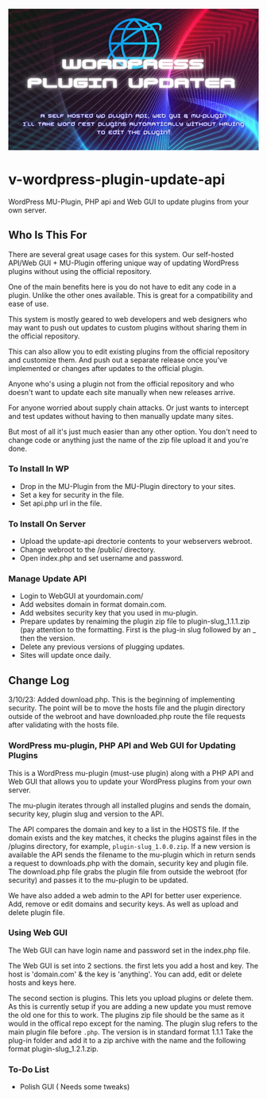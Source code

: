 ![Header](./png_20230308_211110_0000.png)

# v-wordpress-plugin-update-api
WordPress MU-Plugin, PHP api and Web GUI to update plugins from your own server.


## Who Is This For
There are several great usage cases for this system. Our self-hosted API/Web GUI + MU-Plugin offering unique way of updating WordPress plugins without using the official repository.

One of the main benefits here is you do not have to edit any code in a plugin. Unlike the other ones available. This is great for a compatibility and ease of use.

This system is mostly geared to web developers and web designers who may want to push out updates to custom plugins without sharing them in the official repository.

This can also allow you to edit existing plugins from the official repository and customize them. And push out a separate release once you've implemented or changes after updates to the official plugin.

Anyone who's using a plugin not from the official repository and who doesn't want to update each site manually when new releases arrive.

For anyone worried about supply chain attacks. Or just wants to intercept and test updates without having to then manually update many sites.

But most of all it's just much easier than any other option. You don't need to change code or anything just the name of the zip file upload it and you're done.


### To Install In WP

- Drop in the MU-Plugin from the MU-Plugin directory to your sites.
- Set a key for security in the file. 
- Set api.php url in the file.

### To Install On Server
- Upload the update-api drectorie contents to your webservers webroot.
- Change webroot to the /public/ directory.
- Open index.php and set username and password.

### Manage Update API
- Login to WebGUI at yourdomain.com/
- Add websites domain in format domain.com.
- Add websites security key that you used in mu-plugin.
- Prepare updates by renaiming the plugin zip file to plugin-slug_1.1.1.zip (pay attention to the formatting. First is the plug-in slug followed by an _ then the version.
- Delete any previous versions of plugging updates.
- Sites will update once daily.


## Change Log

3/10/23: Added download.php. This is the beginning of implementing security. The point will be to move the hosts file and the plugin directory outside of the webroot and have downloaded.php route the file requests after validating with the hosts file.


### WordPress mu-plugin, PHP API and Web GUI for Updating Plugins

This is a WordPress mu-plugin (must-use plugin) along with a PHP API and Web GUI that allows you to update your WordPress plugins from your own server. 

The mu-plugin iterates through all installed plugins and sends the domain, security key, plugin slug and version to the API.

The API compares the domain and key to a list in the HOSTS file. If the domain exists and the key matches, it checks the plugins against files in the /plugins directory, for example, `plugin-slug_1.0.0.zip`. If a new version is available the API sends the filename to the mu-plugin which in return sends a request to downloads.php with the domain, security key and plugin file. The download.php file grabs the plugin file from outside the webroot (for security) and passes it to the mu-plugin to be updated.

We have also added a web admin to the API for better user experience. Add, remove or edit domains and security keys. As well as upload and delete plugin file.



### Using Web GUI

The Web GUI can have login name and password set in the index.php file.

The Web GUI is set into 2 sections. the first lets you add a host and key. The host is 'domain.com' & the key is 'anything'. You can add, edit or delete hosts and keys here.

The second section is plugins. This lets you upload plugins or delete them. As this is currently setup if you are adding a new update you must remove the old one for this to work. The plugins zip file should be the same as it would in the offical repo except for the naming. The plugin slug refers to the main plugin file before `.php`. The version is in standard format 1.1.1 Take the plug-in folder and add it to a zip archive with the name and the following format plugin-slug_1.2.1.zip.


### To-Do List

- Polish GUI ( Needs some tweaks)




